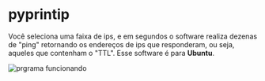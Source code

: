 # pyprintip

Você seleciona uma faixa de ips, e em segundos o software realiza dezenas de "ping" retornando os endereços de ips que responderam, ou seja, aqueles que contenham o "TTL". Esse software é para **Ubuntu**.

![prgrama funcionando](https://github.com/gabrielogregorio/pyprintip/blob/master/exemplo.png)
